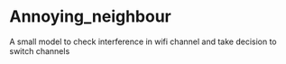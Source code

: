 # Annoying_neighbour

A small model to check interference in wifi channel and take decision to switch channels
